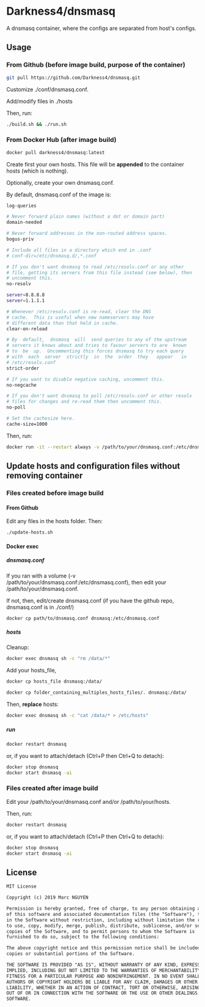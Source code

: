 # Darkness4/dnsmasq

A dnsmasq container, where the configs are separated from host's configs.

## Usage

### From Github (before image build, purpose of the container)

```sh
git pull https://github.com/Darkness4/dnsmasq.git
```

Customize ./conf/dnsmasq.conf.

Add/modify files in ./hosts

Then, run:

```sh
./build.sh && ./run.sh
```

### From Docker Hub (after image build)

```sh
docker pull darkness4/dnsmasq:latest
```

Create first your own hosts. This file will be **appended** to the container hosts (which is nothing).

Optionally, create your own dnsmasq.conf.

By default, dnsmasq.conf of the image is:

```bash
log-queries

# Never forward plain names (without a dot or domain part)
domain-needed

# Never forward addresses in the non-routed address spaces.
bogus-priv

# Include all files in a directory which end in .conf
# conf-dir=/etc/dnsmasq.d/,*.conf

# If you don't want dnsmasq to read /etc/resolv.conf or any other
# file, getting its servers from this file instead (see below), then
# uncomment this.
no-resolv

server=8.8.8.8
server=1.1.1.1

# Whenever /etc/resolv.conf is re-read, clear the DNS
# cache.  This is useful when new nameservers may have
# different data than that held in cache.
clear-on-reload

# By  default,  dnsmasq  will  send queries to any of the upstream
# servers it knows about and tries to favour servers to are  known
# to  be  up.  Uncommenting this forces dnsmasq to try each query
# with  each  server  strictly  in  the  order  they   appear   in
# /etc/resolv.conf
strict-order

# If you want to disable negative caching, uncomment this.
no-negcache

# If you don't want dnsmasq to poll /etc/resolv.conf or other resolv
# files for changes and re-read them then uncomment this.
no-poll

# Set the cachesize here.
cache-size=1000

```

Then, run:

```bash
docker run -it --restart always -v /path/to/your/dnsmasq.conf:/etc/dnsmasq.conf -v /path/to/your/hosts:/data/hosts -p 53:53/tcp -p 53:53/udp --cap-add=NET_ADMIN --name dnsmasq darkness4/dnsmasq:latest
```

## Update hosts and configuration files without removing container

### Files created before image build

#### From Github

Edit any files in the hosts folder. Then:

```sh
./update-hosts.sh
```

#### Docker exec

##### dnsmasq.conf

If you ran with a volume (-v /path/to/your/dnsmasq.conf:/etc/dnsmasq.conf), then edit your /path/to/your/dnsmasq.conf.

If not, then, edit/create dnsmasq.conf (if you have the github repo, dnsmasq.conf is in ./conf/)

```sh
docker cp path/to/dnsmasq.conf dnsmasq:/etc/dnsmasq.conf
```

##### hosts

Cleanup:

```sh
docker exec dnsmasq sh -c "rm /data/*"
```

Add your hosts_file,

```sh
docker cp hosts_file dnsmasq:/data/
```

```sh
docker cp folder_containing_multiples_hosts_files/. dnsmasq:/data/
```

Then, **replace** hosts:

```sh
docker exec dnsmasq sh -c "cat /data/* > /etc/hosts"
```

##### run

```sh
docker restart dnsmasq
```

or, if you want to attach/detach (Ctrl+P then Ctrl+Q to detach):

```sh
docker stop dnsmasq
docker start dnsmasq -ai
```

### Files created after image build

Edit your /path/to/your/dnsmasq.conf and/or /path/to/your/hosts.

Then, run:

```sh
docker restart dnsmasq
```

or, if you want to attach/detach (Ctrl+P then Ctrl+Q to detach):

```sh
docker stop dnsmasq
docker start dnsmasq -ai
```

## License

```txt
MIT License

Copyright (c) 2019 Marc NGUYEN

Permission is hereby granted, free of charge, to any person obtaining a copy
of this software and associated documentation files (the "Software"), to deal
in the Software without restriction, including without limitation the rights
to use, copy, modify, merge, publish, distribute, sublicense, and/or sell
copies of the Software, and to permit persons to whom the Software is
furnished to do so, subject to the following conditions:

The above copyright notice and this permission notice shall be included in all
copies or substantial portions of the Software.

THE SOFTWARE IS PROVIDED "AS IS", WITHOUT WARRANTY OF ANY KIND, EXPRESS OR
IMPLIED, INCLUDING BUT NOT LIMITED TO THE WARRANTIES OF MERCHANTABILITY,
FITNESS FOR A PARTICULAR PURPOSE AND NONINFRINGEMENT. IN NO EVENT SHALL THE
AUTHORS OR COPYRIGHT HOLDERS BE LIABLE FOR ANY CLAIM, DAMAGES OR OTHER
LIABILITY, WHETHER IN AN ACTION OF CONTRACT, TORT OR OTHERWISE, ARISING FROM,
OUT OF OR IN CONNECTION WITH THE SOFTWARE OR THE USE OR OTHER DEALINGS IN THE
SOFTWARE.
```
